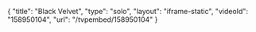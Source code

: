 {
    "title": "Black Velvet",
    "type": "solo",
    "layout": "iframe-static",
    "videoId": "158950104",
    "url": "\/tvpembed\/158950104"
}